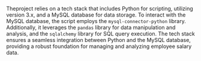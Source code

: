 Theproject relies on a tech stack that includes Python for scripting, utilizing version 3.x, and a MySQL database for data storage. 
To interact with the MySQL database, the script employs the `mysql-connector-python` library. Additionally, it leverages the `pandas` library 
for data manipulation and analysis, and the `sqlalchemy` library for SQL query execution. The tech stack ensures a seamless integration between 
Python and the MySQL database, providing a robust foundation for managing and analyzing employee salary data.
